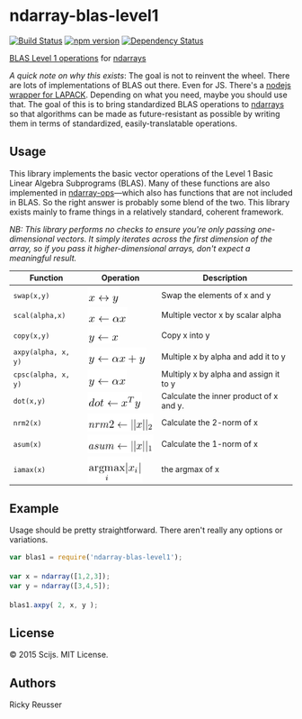 # ndarray-blas-level1

[![Build Status][travis-image]][travis-url] [![npm version][npm-image]][npm-url]  [![Dependency Status][david-image]][david-url]

[BLAS Level 1 operations](http://www.netlib.org/blas/) for [ndarrays](https://github.com/scijs/ndarray)

*A quick note on why this exists*: The goal is not to reinvent the wheel. There are lots of implementations of BLAS out there. Even for JS. There's a [nodejs wrapper for LAPACK](https://www.npmjs.com/package/lapack). Depending on what you need, maybe you should use that. The goal of this is to bring standardized BLAS operations to [ndarrays](https://github.com/scijs/ndarray) so that algorithms can be made as future-resistant as possible by writing them in terms of standardized, easily-translatable operations.

## Usage

This library implements the basic vector operations of the Level 1 Basic Linear Algebra Subprograms (BLAS). Many of these functions are also implemented in [ndarray-ops](https://github.com/scijs/ndarray-ops)—which also has functions that are not included in BLAS. So the right answer is probably some blend of the two. This library exists mainly to frame things in a relatively standard, coherent framework.

*NB: This library performs no checks to ensure you're only passing one-dimensional vectors. It simply iterates across the first dimension of the array, so if you pass it higher-dimensional arrays, don't expect a meaningful result.*

| Function | Operation | Description |
| -------- | --------- | ----------- |
| `swap(x,y)` | <img alt="x &bsol;leftrightarrow y" valign="middle" src="images/x-leftrightarrow-y-d6701cce16.png" width="57" height="32"> | Swap the elements of x and y |
| `scal(alpha,x)` | <img alt="x &bsol;leftarrow &bsol;alpha x" valign="middle" src="images/x-leftarrow-alpha-x-ac5492ee2b.png" width="71" height="28"> | Multiple vector x by scalar alpha |
| `copy(x,y)` | <img alt="y &bsol;leftarrow x" valign="middle" src="images/y-leftarrow-x-102cdc5897.png" width="57" height="32"> | Copy x into y |
| `axpy(alpha, x, y)` | <img alt="y &bsol;leftarrow &bsol;alpha x &plus; y" valign="middle" src="images/y-leftarrow-alpha-x-y-bd020b1eff.png" width="105" height="32"> | Multiple x by alpha and add it to y |
| `cpsc(alpha, x, y)` | <img alt="y &bsol;leftarrow &bsol;alpha x" valign="middle" src="images/y-leftarrow-alpha-x-38418573e1.png" width="70" height="32"> | Multiply x by alpha and assign it to y |
| `dot(x,y)` | <img alt="dot &bsol;leftarrow x&Hat;T y" valign="middle" src="images/dot-leftarrow-xt-y-7c5dabdf33.png" width="97" height="32"> | Calculate the inner product of x and y. |
| `nrm2(x)` | <img alt="nrm2 &bsol;leftarrow &vert;&vert;x&vert;&vert;&lowbar;2" valign="middle" src="images/nrm2-leftarrow-x_2-805a3d3f22.png" width="126.5" height="33">| Calculate the 2-norm of x |
| `asum(x)` | <img alt="asum &bsol;leftarrow &vert;&vert;x&vert;&vert;&lowbar;1" valign="middle" src="images/asum-leftarrow-x_1-d6c6e11b98.png" width="126.5" height="33"> | Calculate the 1-norm of x |
| `iamax(x)` |  <img alt="&bsol;underset&lcub;i&rcub; &lcub;&bsol;mathrm&lcub;argmax&rcub;&rcub; &vert;x&lowbar;i&vert;" valign="middle" src="images/underseti-mathrmargmax-x_i-0f60ac97fb.png" width="98" height="46.5"> | the argmax of x |

## Example

Usage should be pretty straightforward. There aren't really any options or variations.

```javascript
var blas1 = require('ndarray-blas-level1');

var x = ndarray([1,2,3]);
var y = ndarray([3,4,5]);

blas1.axpy( 2, x, y );
```

## License
&copy; 2015 Scijs. MIT License.

## Authors
Ricky Reusser

[travis-image]: https://travis-ci.org/scijs/ndarray-blas-level1.svg?branch=master
[travis-url]: https://travis-ci.org/scijs/ndarray-blas-level1
[npm-image]: https://badge.fury.io/js/ndarray-blas-level1.svg
[npm-url]: http://badge.fury.io/js/ndarray-blas-level1
[david-image]: https://david-dm.org/scijs/ndarray-blas-level1.svg
[david-url]: https://david-dm.org/scijs/ndarray-blas-level1